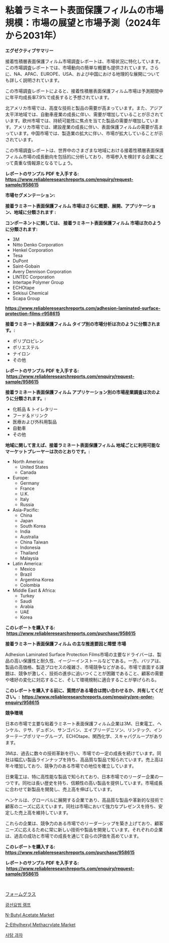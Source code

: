<p><h1>粘着ラミネート表面保護フィルムの市場規模：市場の展望と市場予測（2024年から2031年）</h1></p><p><strong>エグゼクティブサマリー</strong></p>
<p><p>接着性積層表面保護フィルム市場調査レポートは、市場状況に特化しています。この市場調査レポートでは、市場動向の簡単な概要も提供されています。さらに、NA、APAC、EUROPE、USA、および中国における地理的な展開についても詳しく説明されています。</p><p>この市場調査レポートによると、接着性積層表面保護フィルム市場は予測期間中に年平均成長率7.9%で成長すると予想されています。</p><p>北アメリカ市場では、高度な技術と製品の需要が高まっています。また、アジア太平洋地域では、自動車産業の成長に伴い、需要が増加していることが示されています。欧州市場では、持続可能性に焦点を当てた製品の需要が増加しています。アメリカ市場では、建設産業の成長に伴い、表面保護フィルムの需要が高まっています。中国市場では、製造業の拡大に伴い、市場が拡大していることが示されています。</p><p>この市場調査レポートは、世界中のさまざまな地域における接着性積層表面保護フィルム市場の成長動向を包括的に分析しており、市場参入を検討する企業にとって貴重な情報源となるでしょう。</p></p>
<p><strong>レポートのサンプル PDF を入手する: <a href="https://www.reliableresearchreports.com/enquiry/request-sample/958615">https://www.reliableresearchreports.com/enquiry/request-sample/958615</a></strong></p>
<p><strong>市場セグメンテーション:</strong></p>
<p><strong> 接着ラミネート表面保護フィルム 市場はさらに概要、展開、アプリケーション、地域に分類されます :</strong></p>
<p><strong>コンポーネントに関しては、 接着ラミネート表面保護フィルム 市場は次のように分類されます: &nbsp;</strong></p>
<p><ul><li>3M</li><li>Nitto Denko Corporation</li><li>Henkel Corporation</li><li>Tesa</li><li>DuPont</li><li>Saint-Gobain</li><li>Avery Dennison Corporation</li><li>LINTEC Corporation</li><li>Intertape Polymer Group</li><li>ECHOtape</li><li>Sekisui Chemical</li><li>Scapa Group</li></ul></p>
<p><strong><a href="https://www.reliableresearchreports.com/adhesion-laminated-surface-protection-films-r958615">https://www.reliableresearchreports.com/adhesion-laminated-surface-protection-films-r958615</a></strong></p>
<p><strong> 接着ラミネート表面保護フィルム タイプ別の市場分析は次のように分類されます。:</strong></p>
<p><ul><li>ポリプロピレン</li><li>ポリエステル</li><li>ナイロン</li><li>その他</li></ul></p>
<p><strong>レポートのサンプル PDF を入手する: &nbsp;<a href="https://www.reliableresearchreports.com/enquiry/request-sample/958615">https://www.reliableresearchreports.com/enquiry/request-sample/958615</a></strong></p>
<p><strong> 接着ラミネート表面保護フィルム アプリケーション別の市場産業調査は次のように分類されます。:</strong></p>
<p><ul><li>化粧品 & トイレタリー</li><li>フード＆ドリンク</li><li>医療および外科用製品</li><li>自動車</li><li>その他</li></ul></p>
<p><strong>地域に関して言えば、接着ラミネート表面保護フィルム 地域ごとに利用可能なマーケットプレーヤーは次のとおりです。:</strong></p>
<p><ul>
    <li>
        North America:
        <ul>
            <li>United States</li>
            <li>Canada</li>
        </ul>
    </li>
    <li>
        Europe:
        <ul>
            <li>Germany</li>
            <li>France</li>
            <li>U.K.</li>
            <li>Italy</li>
            <li>Russia</li>
        </ul>
    </li>
    <li>
        Asia-Pacific:
        <ul>
            <li>China</li>
            <li>Japan</li>
            <li>South Korea</li>
            <li>India</li>
            <li>Australia</li>
            <li>China Taiwan</li>
            <li>Indonesia</li>
            <li>Thailand</li>
            <li>Malaysia</li>
        </ul>
    </li>
    <li>
        Latin America:
        <ul>
            <li>Mexico</li>
            <li>Brazil</li>
            <li>Argentina Korea</li>
            <li>Colombia</li>
        </ul>
    </li>
    <li>
        Middle East & Africa:
        <ul>
            <li>Turkey</li>
            <li>Saudi</li>
            <li>Arabia</li>
            <li>UAE</li>
            <li>Korea</li>
        </ul>
    </li>
    </ul></p>
<p><strong>このレポートを購入する: &nbsp;<a href="https://www.reliableresearchreports.com/purchase/958615">https://www.reliableresearchreports.com/purchase/958615</a></strong></p>
<p><strong>接着ラミネート表面保護フィルム の主な推進要因と障壁 市場</strong></p>
<p><p>Adhesion Laminated Surface Protection Films市場の主要なドライバーは、製品の高い保護性と耐久性、イージーインストールなどである。一方、バリアは、製品の高価格、製造プロセスの複雑さ、市場競争などがある。市場で直面する課題は、競争が激しく、技術の進歩に追いつくことが困難であること、顧客の需要や嗜好の変化に対応すること、そして環境規制に適合することが挙げられる。</p></p>
<p><strong>このレポートを購入する前に、質問がある場合は問い合わせるか、共有してください。:&nbsp; <a href="https://www.reliableresearchreports.com/enquiry/pre-order-enquiry/958615">https://www.reliableresearchreports.com/enquiry/pre-order-enquiry/958615</a></strong></p>
<p><strong>競争環境</strong></p>
<p><p>日本の市場で主要な粘着ラミネート表面保護フィルム企業は3M、日東電工、ヘンケル、テサ、デュポン、サンゴバン、エイブリーデニソン、リンテック、インターテープポリマーグループ、ECHOtape、関西化学、スキャパグループがあります。</p><p>3Mは、過去に数々の技術革新を行い、市場での一定の成長を続けています。同社は幅広い製品ラインナップを持ち、高品質な製品で知られています。売上高は年々増加しており、競争力のある市場での地位を確立しています。</p><p>日東電工は、特に高性能な製品で知られており、日本市場でのリーダー企業の一つです。同社は長い歴史を持ち、信頼性の高い製品を提供しています。市場成長に合わせて新製品を開発し、売上高を伸ばしています。</p><p>ヘンケルは、グローバルに展開する企業であり、高品質な製品や革新的な技術で顧客のニーズに応えています。同社は市場において強力なプレゼンスを持ち、安定した売上高を維持しています。</p><p>これらの企業は、競争力のある市場でのリーダーシップを築き上げており、顧客ニーズに応えるために常に新しい技術や製品を開発しています。それぞれの企業は、過去の成功と市場での成長を通じて自らの評価を高めています。</p></p>
<p><strong>このレポートを購入する: &nbsp; <a href="https://www.reliableresearchreports.com/purchase/958615">https://www.reliableresearchreports.com/purchase/958615</a></strong></p>
<p><strong>レポートのサンプル PDF を入手する: &nbsp;<a href="https://www.reliableresearchreports.com/enquiry/request-sample/958615">https://www.reliableresearchreports.com/enquiry/request-sample/958615</a></strong><strong></strong></p>
<p>&nbsp;</p>
<p><p><a href="https://medium.com/@terrellconn2023/%E3%83%95%E3%82%A9%E3%83%BC%E3%83%A0%E3%82%AC%E3%83%A9%E3%82%B9%E3%81%AE%E5%B8%82%E5%A0%B4%E3%82%B7%E3%82%A7%E3%82%A2%E3%81%AE%E6%8E%A8%E7%A7%BB%E3%81%A8%E5%B8%82%E5%A0%B4%E6%88%90%E9%95%B7%E3%83%88%E3%83%AC%E3%83%B3%E3%83%892024%E5%B9%B4%E3%81%8B%E3%82%892031%E5%B9%B4%E3%81%BE%E3%81%A7-d5733881bbab">フォームグラス</a></p><p><a href="https://medium.com/@haroldwarren626/phototherapy-lamps-%EC%8B%9C%EC%9E%A5-%EC%9C%A0%ED%98%95-%EC%9D%91%EC%9A%A9-%EB%B0%8F-%EC%A7%80%EB%A6%AC%EB%B3%84-%EC%A2%85%ED%95%A9-%ED%8F%89%EA%B0%80-8082c92ee3a5">광선요법 램프</a></p><p><a href="https://www.linkedin.com/pulse/n-butyl-acetate-market-offers-provide-insightful-data-time-period-5ueuc?trackingId=5v8B9tn872Egw5PUGXMJOg%3D%3D">N-Butyl Acetate Market</a></p><p><a href="https://www.linkedin.com/pulse/2-ethylhexyl-methacrylate-market-research-report-unlocks-analysis-bxckc?trackingId=xMRtV6By1lyOrSRCjvJoPQ%3D%3D">2-Ethylhexyl Methacrylate Market</a></p><p><a href="https://medium.com/@tedbernhard1944/%EB%A1%A4%EB%A6%AC%ED%8C%9D-%EB%A7%88%EC%BC%93-%EC%8B%9C%EC%9E%A5-cagr-%EC%8B%9C%EC%9E%A5-%ED%8A%B8%EB%A0%8C%EB%93%9C-%EB%B0%8F-%EC%84%B1%EC%9E%A5-%EC%A0%84%EB%9E%B5%EC%97%90-%EB%8C%80%ED%95%9C-%ED%86%B5%EC%B0%B0%EB%A0%A5-3bfbb435fe7f">사탕 과자</a></p></p>